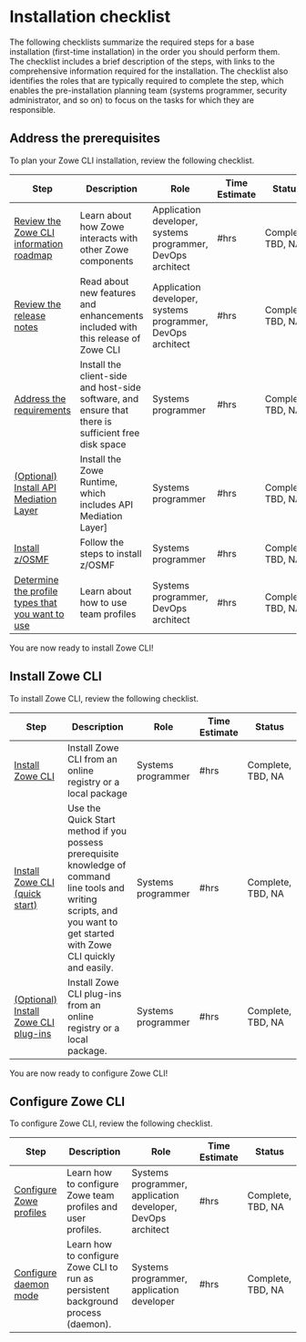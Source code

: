 # Installation checklist

The following checklists summarize the required steps for a base installation (first-time installation) in the order you should perform them. The checklist includes a brief description of the steps, with links to the comprehensive information required for the installation. The checklist also identifies the roles that are typically required to complete the step, which enables the pre-installation planning team (systems programmer, security administrator, and so on) to focus on the tasks for which they are responsible.

## Address the prerequisites

To plan your Zowe CLI installation, review the following checklist.

| Step        | Description | Role       | Time Estimate | Status     |
| ----------- | ----------- | ---------- | ------------- | ---------- |
| [Review the Zowe CLI information roadmap](../getting-started/user-roadmap-zowe-cli.md) | Learn about how Zowe interacts with other Zowe components | Application developer, systems programmer, DevOps architect  | #hrs | Complete, TBD, NA |
| [Review the release notes](../getting-started/rlease-notes/v1.27.md) | Read about new features and enhancements included with this release of Zowe CLI | Application developer, systems programmer, DevOps architect |  #hrs |Complete, TBD, NA || Review the Zowe CLI installation methods | [Determine the installation package to use to install CLI](cli-installcli.md) | System programmer, security administrator |  #hrs | Complete, TBD, NA |
| [Address the requirements](../user-guide/systemrequirements-cli.md) | Install the client-side and host-side software, and ensure that there is sufficient free disk space | Systems programmer | #hrs | Complete, TBD, NA |
| [(Optional) Install API Mediation Layer](../user-guide/install-zos.md) | Install the Zowe Runtime, which includes API Mediation Layer] | Systems programmer | #hrs | Complete, TBD, NA |
| [Install z/OSMF](https://www.ibm.com/docs/en/zos/2.3.0?topic=configuration-setting-up-zosmf-first-time) | Follow the steps to install z/OSMF | Systems programmer  | #hrs | Complete, TBD, NA |
| [Determine the profile types that you want to use](../user-guide/cli-using-configuring-global-profiles.md) | Learn about how to use team profiles | Systems programmer, DevOps architect | #hrs | Complete, TBD, NA |

You are now ready to install Zowe CLI!
## Install Zowe CLI

To install Zowe CLI, review the following checklist.

| Step        | Description | Role       | Time Estimate | Status     |
| ----------- | ----------- | ---------- | ------------- | ---------- |
| [Install Zowe CLI](../user-guide/cli-installcli.md) | Install Zowe CLI from an online registry or a local package | Systems programmer |  #hrs | Complete, TBD, NA |
| [Install Zowe CLI (quick start)](../getting-started/cli-getting-started.md) | Use the Quick Start method if you possess prerequisite knowledge of command line tools and writing scripts, and you want to get started with Zowe CLI quickly and easily. | Systems programmer |  #hrs | Complete, TBD, NA |
| [(Optional) Install Zowe CLI plug-ins](../user-guide/cli-installplugins.md) | Install Zowe CLI plug-ins from an online registry or a local package. | Systems programmer |  #hrs | Complete, TBD, NA |

You are now ready to configure Zowe CLI!
## Configure Zowe CLI

To configure Zowe CLI, review the following checklist.

| Step        | Description | Role       | Time Estimate | Status     |
| ----------- | ----------- | ---------- | ------------- | ---------- |
| [Configure Zowe profiles](../user-guide/cli-using-using-profiles.md) | Learn how to configure Zowe team profiles and  user profiles. | Systems programmer, application developer, DevOps architect | #hrs | Complete, TBD, NA |
| [Configure daemon mode](../user-guide/cli-using-daemon-mode.md) | Learn how to configure Zowe CLI to run as persistent background process (daemon). | Systems programmer, application developer | #hrs | Complete, TBD, NA |